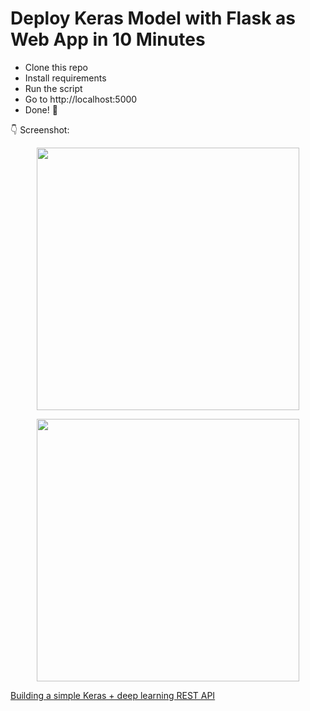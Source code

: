 # Deploy Keras Model with Flask as Web App in 10 Minutes


- Clone this repo 
- Install requirements
- Run the script
- Go to http://localhost:5000
- Done! :tada:

:point_down: Screenshot:

<p align="center">
  <img src="http://techno.varee.ac.th/maxm5//s1.png" height="420px" alt="">
</p>
<p align="center">
  <img src="http://techno.varee.ac.th/maxm5//s2.png" height="420px" alt="">
</p>


[Building a simple Keras + deep learning REST API](https://blog.keras.io/building-a-simple-keras-deep-learning-rest-api.html)
